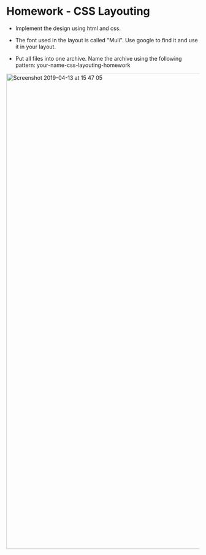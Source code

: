 # Homework - CSS Layouting
* Implement the design using html and css.

* The font used in the layout is called "Muli". Use google to find it and use it in your layout.

* Put all files into one archive. Name the archive using the following pattern: your-name-css-layouting-homework
<img width="1240" alt="Screenshot 2019-04-13 at 15 47 05" src="https://github.com/dianarrugea/css_layouting_sc_inf/assets/64359516/1f302dc6-56bb-4b2e-acc1-ddebc69d58a7">
